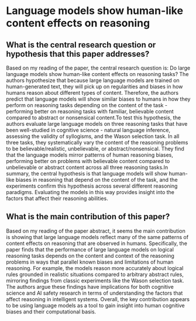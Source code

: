 # Language models show human-like content effects on reasoning

## What is the central research question or hypothesis that this paper addresses?

Based on my reading of the paper, the central research question is: Do large language models show human-like content effects on reasoning tasks? The authors hypothesize that because large language models are trained on human-generated text, they will pick up on regularities and biases in how humans reason about different types of content. Therefore, the authors predict that language models will show similar biases to humans in how they perform on reasoning tasks depending on the content of the task - performing better on reasoning tasks with familiar, believable content compared to abstract or nonsensical content.To test this hypothesis, the authors evaluate large language models on three reasoning tasks that have been well-studied in cognitive science - natural language inference, assessing the validity of syllogisms, and the Wason selection task. In all three tasks, they systematically vary the content of the reasoning problems to be believable/realistic, unbelievable, or abstract/nonsensical. They find that the language models mirror patterns of human reasoning biases, performing better on problems with believable content compared to unbelievable or abstract content across all three reasoning tasks.In summary, the central hypothesis is that language models will show human-like biases in reasoning that depend on the content of the task, and the experiments confirm this hypothesis across several different reasoning paradigms. Evaluating the models in this way provides insight into the factors that affect their reasoning abilities.


## What is the main contribution of this paper?

Based on my reading of the paper abstract, it seems the main contribution is showing that large language models reflect many of the same patterns of content effects on reasoning that are observed in humans. Specifically, the paper finds that the performance of large language models on logical reasoning tasks depends on the content and context of the reasoning problems in ways that parallel known biases and limitations of human reasoning. For example, the models reason more accurately about logical rules grounded in realistic situations compared to arbitrary abstract rules, mirroring findings from classic experiments like the Wason selection task. The authors argue these findings have implications for both cognitive science and AI safety research in terms of understanding the factors that affect reasoning in intelligent systems. Overall, the key contribution appears to be using language models as a tool to gain insight into human cognitive biases and their computational basis.
